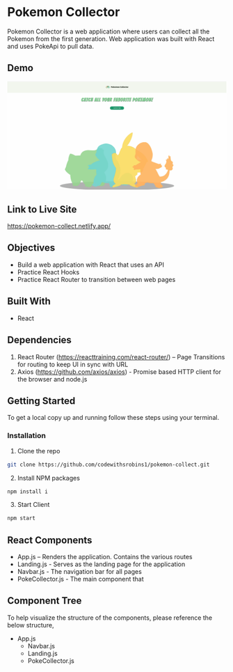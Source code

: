 # Pokemon Collector

Pokemon Collector is a web application where users can collect all the Pokemon from the first generation. Web application was built with React and uses PokeApi to pull data.

## Demo

![demo](https://github.com/codewithsrobins1/pokemon-collect/blob/master/pokemon-collect.gif)

## Link to Live Site

https://pokemon-collect.netlify.app/

## Objectives

* Build a web application with React that uses an API
* Practice React Hooks
* Practice React Router to transition between web pages

## Built With

* React

## Dependencies

1.	React Router (https://reacttraining.com/react-router/) – Page Transitions for routing to keep UI in sync with URL
2.  Axios (https://github.com/axios/axios) -  Promise based HTTP client for the browser and node.js

## Getting Started

To get a local copy up and running follow these steps using your terminal.

### Installation

1. Clone the repo
```sh
git clone https://github.com/codewithsrobins1/pokemon-collect.git
```
2. Install NPM packages
```sh
npm install i

```
3. Start Client
```sh
npm start

```

## React Components
* App.js – Renders the application. Contains the various routes
*	Landing.js - Serves as the landing page for the application
*	Navbar.js - The navigation bar for all pages
* PokeCollector.js - The main component that 


## Component Tree

To help visualize the structure of the components, please reference the below structure,

- App.js
  - Navbar.js
  - Landing.js
  - PokeCollector.js

